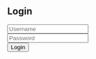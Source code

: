 <!DOCTYPE html>
<html>
<head>
    <title>Login</title>
</head>
<body>
    <h2>Login</h2>
    <input type="text" id="username" placeholder="Username" required><br>
    <input type="password" id="password" placeholder="Password" required><br>
    <button onclick="alert('Login button clicked')">Login</button>
</body>
</html>
